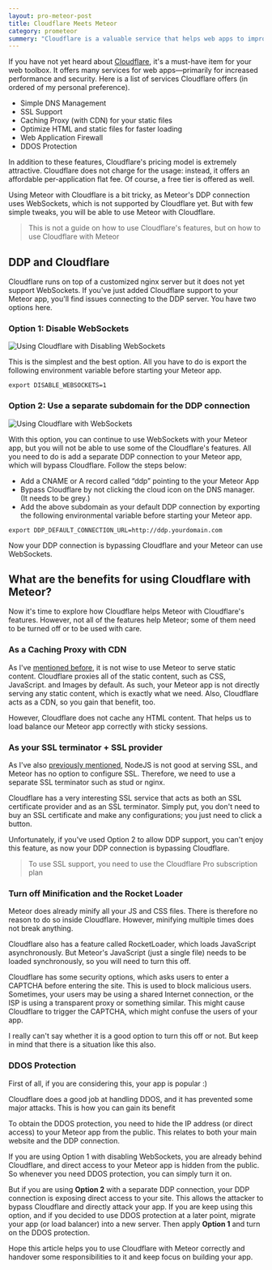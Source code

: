 ```yaml
---
layout: pro-meteor-post
title: Cloudflare Meets Meteor
category: prometeor
summery: "Cloudflare is a valuable service that helps web apps to improve performance and security. This article demonstrates how to use Cloudflare with Meteor correctly."
---
```


If you have not yet heard about [Cloudflare](https://www.cloudflare.com/), it's a must-have item for your web toolbox. It offers many services for web apps—primarily for increased performance and security. Here is a list of services Cloudflare offers (in ordered of my personal preference).

* Simple DNS Management
* SSL Support
* Caching Proxy (with CDN) for your static files
* Optimize HTML and static files for faster loading
* Web Application Firewall
* DDOS Protection

In addition to these features, Cloudflare's pricing model is extremely attractive. Cloudflare does not charge for the usage: instead, it offers an affordable per-application flat fee.  Of course, a free tier is offered as well.

Using Meteor with Cloudflare is a bit tricky, as Meteor's DDP connection uses WebSockets, which is not supported by Cloudflare yet. But with few simple tweaks, you will be able to use Meteor with Cloudflare.

> This is not a guide on how to use Cloudflare's features, but on how to use Cloudflare with Meteor

## DDP and Cloudflare

Cloudflare runs on top of a customized nginx server but it does not yet support WebSockets. If you've just added Cloudflare support to your Meteor app, you'll find issues connecting to the DDP server. You have two options here.

### Option 1: Disable WebSockets

![Using Cloudflare with Disabling WebSockets](https://i.cloudup.com/P5oTDD9Yxe.png)

This is the simplest and the best option. All you have to do is export the following environment variable before starting your Meteor app.

    export DISABLE_WEBSOCKETS=1

### Option 2: Use a separate subdomain for the DDP connection

![Using Cloudflare with WebSockets](https://i.cloudup.com/cQcVFWZYCp.png)

With this option, you can continue to use WebSockets with your Meteor app, but you will not be able to use some of the Cloudflare's features. All you need to do is add a separate DDP connection to your Meteor app, which will bypass Cloudflare. Follow the steps below:

* Add a CNAME or A record called “ddp” pointing to the your Meteor App
* Bypass Cloudflare by not clicking the cloud icon on the DNS manager. (It needs to be grey.)
* Add the above subdomain as your default DDP connection by exporting the following environmental variable before starting your Meteor app.

~~~
export DDP_DEFAULT_CONNECTION_URL=http://ddp.yourdomain.com
~~~

Now your DDP connection is bypassing Cloudflare and your Meteor can use WebSockets.

## What are the benefits for using Cloudflare with Meteor?
Now it's time to explore how Cloudflare helps Meteor with Cloudflare's features. However, not all of the features help Meteor; some of them need to be turned off or to be used with care.

### As a Caching Proxy with CDN

As I've [mentioned before](/does-meteor-scale.html#smart_caching), it is not wise to use Meteor to serve static content. Cloudflare proxies all of the static content, such as CSS, JavaScript. and Images by default. As such, your Meteor app is not directly serving any static content, which is exactly what we need. Also, Cloudflare acts as a CDN, so you gain that benefit, too. 

However, Cloudflare does not cache any HTML content. That helps us to load balance our Meteor app correctly with sticky sessions.

### As your SSL terminator + SSL provider

As I've also [previously mentioned](how-to-scale-meteor.html#ssl_with_stud), NodeJS is not good at serving SSL, and Meteor has no option to configure SSL. Therefore, we need to use a separate SSL terminator such as stud or nginx. 

Cloudflare has a very interesting SSL service that acts as both an SSL certificate provider and as an SSL terminator. Simply put, you don't need to buy an SSL certificate and make any configurations; you just need to click a button.

Unfortunately, if you've used Option 2 to allow DDP support, you can't enjoy this feature, as now your DDP connection is bypassing Cloudflare.

> To use SSL support, you need to use the Cloudflare Pro subscription plan

### Turn off Minification and the Rocket Loader

Meteor does already minify all your JS and CSS files.  There is therefore no reason to do so inside Cloudflare. However, minifying multiple times does not break anything.

Cloudflare also has a feature called RocketLoader, which loads JavaScript asynchronously. But Meteor's JavaScript (just a single file) needs to be loaded synchronously, so you will need to turn this off.

Cloudflare has some security options, which asks users to enter a CAPTCHA before entering the site. This is used to block malicious users. Sometimes, your users may be using a shared Internet connection, or the ISP is using a transparent proxy or something similar. This might cause Cloudflare to trigger the CAPTCHA, which might confuse the users of your app.

I really can't say whether it is a good option to turn this off or not. But keep in mind that there is a situation like this also.

### DDOS Protection

First of all, if you are considering this, your app is popular :)

Cloudflare does a good job at handling DDOS, and it has prevented some major attacks. This is how you can gain its benefit

To obtain the DDOS protection, you need to hide the IP address (or direct access) to your Meteor app from the public. This relates to both your main website and the DDP connection. 

If you are using Option 1 with disabling WebSockets, you are already behind Cloudflare, and direct access to your Meteor app is hidden from the public. So whenever you need DDOS protection, you can simply turn it on.

But if you are using **Option 2** with a separate DDP connection, your DDP connection is exposing direct access to your site. This allows the attacker to bypass Cloudflare and directly attack your app. If you are keep using this option, and if you decided to use DDOS protection at a later point, migrate your app (or load balancer) into a new server. Then apply **Option 1** and turn on the DDOS protection.

Hope this article helps you to use Cloudflare with Meteor correctly and handover some responsibilities to it and keep focus on building your app.


